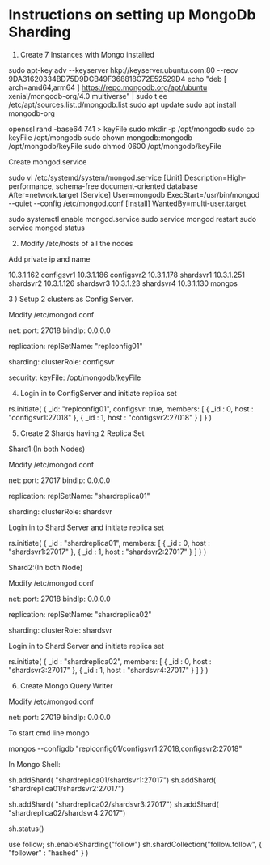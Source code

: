# Instructions on setting up MongoDb Sharding


1) Create 7 Instances with Mongo installed


sudo apt-key adv --keyserver hkp://keyserver.ubuntu.com:80 --recv 9DA31620334BD75D9DCB49F368818C72E52529D4
echo "deb [ arch=amd64,arm64 ] https://repo.mongodb.org/apt/ubuntu xenial/mongodb-org/4.0 multiverse" | sudo t
ee /etc/apt/sources.list.d/mongodb.list
sudo apt update
sudo apt install mongodb-org

openssl rand -base64 741 > keyFile
sudo mkdir -p /opt/mongodb
sudo cp keyFile /opt/mongodb
sudo chown mongodb:mongodb /opt/mongodb/keyFile
sudo chmod 0600 /opt/mongodb/keyFile

Create mongod.service

sudo vi /etc/systemd/system/mongod.service
[Unit]
	Description=High-performance, schema-free document-oriented database
	After=network.target
[Service]
	User=mongodb
	ExecStart=/usr/bin/mongod --quiet --config /etc/mongod.conf
[Install]
	WantedBy=multi-user.target


sudo systemctl enable mongod.service
sudo service mongod restart
sudo service mongod status


2)  Modify /etc/hosts of all the nodes

Add private ip and name

10.3.1.162 configsvr1
10.3.1.186 configsvr2
10.3.1.178 shardsvr1
10.3.1.251 shardsvr2
10.3.1.126 shardsvr3
10.3.1.23 shardsvr4
10.3.1.130 mongos


3 ) Setup 2 clusters as Config Server.

Modify /etc/mongod.conf


net:
  port: 27018
  bindIp: 0.0.0.0


replication:
   replSetName: "replconfig01"

sharding:
   clusterRole: configsvr

security:
   keyFile: /opt/mongodb/keyFile


 4) Login in to ConfigServer and initiate replica set
 
 rs.initiate(
  {
    _id: "replconfig01",
    configsvr: true,
    members: [
      { _id : 0, host : "configsvr1:27018" },
      { _id : 1, host : "configsvr2:27018" }
    ]
  }
)  


5) Create 2 Shards having  2 Replica Set


Shard1:(In both Nodes)

Modify  /etc/mongod.conf


net:
  port: 27017
  bindIp: 0.0.0.0

replication:
   replSetName: "shardreplica01"

sharding:
   clusterRole: shardsvr


 Login in to Shard Server and initiate replica set
 
 rs.initiate(
   {
     _id : "shardreplica01",
     members: [
       { _id : 0, host : "shardsvr1:27017" },
       { _id : 1, host : "shardsvr2:27017" }
     ]
   }
 )



Shard2:(In both Node)



Modify  /etc/mongod.conf


net:
  port: 27018
  bindIp: 0.0.0.0

replication:
   replSetName: "shardreplica02"

sharding:
   clusterRole: shardsvr


 Login in to Shard Server and initiate replica set
 
 rs.initiate(
   {
     _id : "shardreplica02",
     members: [
       { _id : 0, host : "shardsvr3:27017" },
       { _id : 1, host : "shardsvr4:27017" }
     ]
   }
 )


6) Create Mongo Query Writer


Modify  /etc/mongod.conf


net:
  port: 27019
  bindIp: 0.0.0.0


 To start cmd line mongo


 mongos --configdb "replconfig01/configsvr1:27018,configsvr2:27018"


In Mongo Shell:

 sh.addShard( "shardreplica01/shardsvr1:27017")
 sh.addShard( "shardreplica01/shardsvr2:27017")


 sh.addShard( "shardreplica02/shardsvr3:27017")
 sh.addShard( "shardreplica02/shardsvr4:27017")

 sh.status()

 use follow;
 sh.enableSharding("follow")
 sh.shardCollection("follow.follow", { "follower" : "hashed" } )





